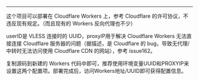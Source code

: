 ------
这个项目可以部署在 Cloudflare Workers 上，参考 Cloudflare 的许可协议，不违反现有规定。（而且现有的 Workers 反向代理也不少）

userID是 VLESS 连接时的 UUID，proxyIP用于解决 Cloudflare Workers 无法直接连接 Cloudflare 服务器的问题（据描述，是 Cloudflare 的 bug，导致无代理/中转时无法访问使用 Cloudflare CDN 的网站），参考 issue162。

复制源码到新建的 Workers 代码中即可，推荐使用环境变量UUID和PROXYIP来设置这两个配置项。部署完成后，访问Workers地址/UUID即可获得配置信息。
